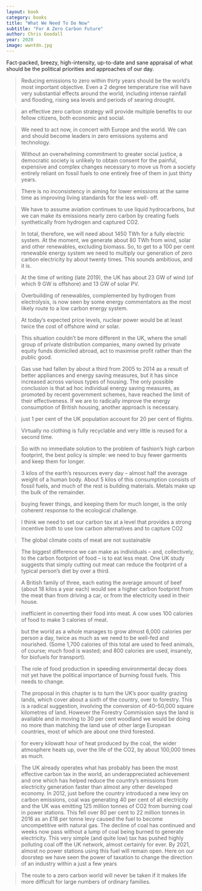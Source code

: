 ```yaml
---
layout: book
category: books
title: "What We Need To Do Now"
subtitle: "For A Zero Carbon Future"
author: Chris Goodall
year: 2020
image: wwntdn.jpg
---
```

Fact-packed, breezy, high-intensity, up-to-date and sane appraisal of what should be the political priorities and approaches of our day.

> Reducing emissions to zero within thirty years should be the world’s most important objective. Even a 2 degree temperature rise will have very substantial effects around the world, including intense rainfall and flooding, rising sea levels and periods of searing drought.

> an effective zero carbon strategy will provide multiple benefits to our fellow citizens, both economic and social.

> We need to act now, in concert with Europe and the world. We can and should become leaders in zero emissions systems and technology.

> Without an overwhelming commitment to greater social justice, a democratic society is unlikely to obtain consent for the painful, expensive and complex changes necessary to move us from a society entirely reliant on fossil fuels to one entirely free of them in just thirty years.

> There is no inconsistency in aiming for lower emissions at the same time as improving living standards for the less well- off.

> We have to assume aviation continues to use liquid hydrocarbons, but we can make its emissions nearly zero carbon by creating fuels synthetically from hydrogen and captured CO2.

> In total, therefore, we will need about 1450 TWh for a fully electric system. At the moment, we generate about 80 TWh from wind, solar and other renewables, excluding biomass. So, to get to a 100 per cent renewable energy system we need to multiply our generation of zero carbon electricity by about twenty times. This sounds ambitious, and it is.

> At the time of writing (late 2019), the UK has about 23 GW of wind (of which 9 GW is offshore) and 13 GW of solar PV.

> Overbuilding of renewables, complemented by hydrogen from electrolysis, is now seen by some energy commentators as the most likely route to a low carbon energy system.

> At today’s expected price levels, nuclear power would be at least twice the cost of offshore wind or solar.

> This situation couldn’t be more different in the UK, where the small group of private distribution companies, many owned by private equity funds domiciled abroad, act to maximise profit rather than the public good.

> Gas use had fallen by about a third from 2005 to 2014 as a result of better appliances and energy saving measures, but it has since increased across various types of housing. The only possible conclusion is that ad hoc individual energy saving measures, as promoted by recent government schemes, have reached the limit of their effectiveness. If we are to radically improve the energy consumption of British housing, another approach is necessary.

> just 1 per cent of the UK population account for 20 per cent of flights.

> Virtually no clothing is fully recyclable and very little is reused for a second time.

> So with no immediate solution to the problem of fashion’s high carbon footprint, the best policy is simple: we need to buy fewer garments and keep them for longer.

> 3 kilos of the earth’s resources every day – almost half the average weight of a human body. About 5 kilos of this consumption consists of fossil fuels, and much of the rest is building materials. Metals make up the bulk of the remainder.

> buying fewer things, and keeping them for much longer, is the only coherent response to the ecological challenge.

> I think we need to set our carbon tax at a level that provides a strong incentive both to use low carbon alternatives and to capture CO2

> The global climate costs of meat are not sustainable

> The biggest difference we can make as individuals – and, collectively, to the carbon footprint of food – is to eat less meat. One UK study suggests that simply cutting out meat can reduce the footprint of a typical person’s diet by over a third.

> A British family of three, each eating the average amount of beef (about 18 kilos a year each) would see a higher carbon footprint from the meat than from driving a car, or from the electricity used in their house.

> inefficient in converting their food into meat. A cow uses 100 calories of food to make 3 calories of meat.

> but the world as a whole manages to grow almost 6,000 calories per person a day, twice as much as we need to be well-fed and nourished. (Some 1,700 calories of this total are used to feed animals, of course; much food is wasted; and 800 calories are used, insanely, for biofuels for transport).

> The role of food production in speeding environmental decay does not yet have the political importance of burning fossil fuels. This needs to change.

> The proposal in this chapter is to turn the UK’s poor quality grazing lands, which cover about a sixth of the country, over to forestry. This is a radical suggestion, involving the conversion of 40–50,000 square kilometres of land. However the Forestry Commission says the land is available and in moving to 30 per cent woodland we would be doing no more than matching the land use of other large European countries, most of which are about one third forested.

> for every kilowatt hour of heat produced by the coal, the wider atmosphere heats up, over the life of the CO2, by about 100,000 times as much.

> The UK already operates what has probably has been the most effective carbon tax in the world, an underappreciated achievement and one which has helped reduce the country’s emissions from electricity generation faster than almost any other developed economy. In 2012, just before the country introduced a new levy on carbon emissions, coal was generating 40 per cent of all electricity and the UK was emitting 125 million tonnes of CO2 from burning coal in power stations. This fell over 80 per cent to 22 million tonnes in 2016 as an £18 per tonne levy caused the fuel to become uncompetitive with natural gas. The decline of coal has continued and weeks now pass without a lump of coal being burned to generate electricity. This very simple (and quite low) tax has pushed highly polluting coal off the UK network, almost certainly for ever. By 2021, almost no power stations using this fuel will remain open. Here on our doorstep we have seen the power of taxation to change the direction of an industry within a just a few years

> The route to a zero carbon world will never be taken if it makes life more difficult for large numbers of ordinary families.
